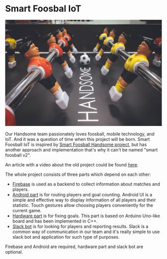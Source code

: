# Smart Foosbal IoT

![scheme](foosball.jpg)

Our Handsome team passionately loves foosball, mobile technology, and IoT. And it was a question of time when this project will be born. Smart Foosball IoT is inspired by [Smart Foosball Handsome project](https://github.com/handsomecode/smart-foosball), but has another approach and implementation that's why it can't be named "smart foosball v2".

An article with a video about the old project could be found [here](http://handsome.is/smart-foosball-is-keeping-score/).

The whole project consists of three parts which depend on each other:

* [Firebase](/README-firebase.md) is used as a backend to collect information about matches and players.
* [Android part](/AndroidApp/README-android.md) is for routing players and goal counting. Android UI is a simple and effective way to display information of all players and their statistic. Touch gestures allow choosing players conveniently for the current game.
* [Hardware part](/Arduino/README-arduino.md) is for fixing goals. This part is based on Arduino Uno-like board and has been implemented in C++.
* [Slack bot](/SlackBot/README-slackbot.md) is for looking for players and reporting results. Slack is a common way of communication in our team and it's really simple to use slack bot and application for such type of purposes.

Firebase and Android are required, hardware part and slack bot are optional.